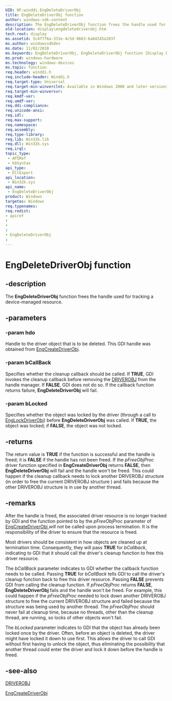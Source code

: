 ```yaml
---
UID: NF:winddi.EngDeleteDriverObj
title: EngDeleteDriverObj function
author: windows-sdk-content
description: The EngDeleteDriverObj function frees the handle used for tracking a device-managed resource.
old-location: display\engdeletedriverobj.htm
tech.root: display
ms.assetid: 5c4f7f6a-331e-4c5d-9663-6a84245a203f
ms.author: windowssdkdev
ms.date: 11/02/2018
ms.keywords: EngDeleteDriverObj, EngDeleteDriverObj function [Display Devices], display.engdeletedriverobj, gdifncs_6aada185-b1c4-4b55-9bc0-cc89d0bc67d4.xml, winddi/EngDeleteDriverObj
ms.prod: windows-hardware
ms.technology: windows-devices
ms.topic: function
req.header: winddi.h
req.include-header: Winddi.h
req.target-type: Universal
req.target-min-winverclnt: Available in Windows 2000 and later versions of the Windows operating systems.
req.target-min-winversvr: 
req.kmdf-ver: 
req.umdf-ver: 
req.ddi-compliance: 
req.unicode-ansi: 
req.idl: 
req.max-support: 
req.namespace: 
req.assembly: 
req.type-library: 
req.lib: Win32k.lib
req.dll: Win32k.sys
req.irql: 
topic_type:
 - APIRef
 - kbSyntax
api_type:
 - DllExport
api_location:
 - Win32k.sys
api_name:
 - EngDeleteDriverObj
product: Windows
targetos: Windows
req.typenames: 
req.redist: 
- apiref
: 
- 
: 
- EngDeleteDriverObj
: 
---
```


# EngDeleteDriverObj function


## -description


The <b>EngDeleteDriverObj</b> function frees the handle used for tracking a device-managed resource.


## -parameters




### -param hdo

Handle to the driver object that is to be deleted. This GDI handle was obtained from <a href="https://msdn.microsoft.com/2912a456-e5d7-4ae4-b8b0-d16c9e8eadf2">EngCreateDriverObj</a>.


### -param bCallBack

Specifies whether the cleanup callback should be called. If <b>TRUE</b>, GDI invokes the cleanup callback before removing the <a href="https://msdn.microsoft.com/313ee1bf-ee0c-4283-b5e1-5bbabb944a4a">DRIVEROBJ</a> from the handle manager. If <b>FALSE</b>, GDI does not do so. If the callback function returns failure, <b>EngDeleteDriverObj</b> will fail.


### -param bLocked

Specifies whether the object was locked by the driver (through a call to <a href="https://msdn.microsoft.com/9ed3142d-2b20-4453-9057-80e6f8f92ff2">EngLockDriverObj</a>) before <b>EngDeleteDriverObj</b> was called. If <b>TRUE</b>, the object was locked; if <b>FALSE</b>, the object was not locked.


## -returns



The return value is <b>TRUE</b> if the function is successful and the handle is freed; it is <b>FALSE</b> if the handle has not been freed. If the <i>pFreeObjProc</i> driver function specified in <b>EngCreateDriverObj</b> returns <b>FALSE</b>, then <b>EngDeleteDriverObj</b> will fail and the handle won't be freed. This could happen if the cleanup callback needs to lock another DRIVEROBJ structure (in order to free the current DRIVEROBJ structure ) and fails because the other DRIVEROBJ structure is in use by another thread.




## -remarks



After the handle is freed, the associated driver resource is no longer tracked by GDI and the function pointed to by the <i>pFreeObjProc</i> parameter of <a href="https://msdn.microsoft.com/2912a456-e5d7-4ae4-b8b0-d16c9e8eadf2">EngCreateDriverObj </a><i>will not</i> be called upon process termination. It is the responsibility of the driver to ensure that the resource is freed.

Most drivers should be consistent in how objects are cleaned up at termination time. Consequently, they will pass <b>TRUE</b> for <i>bCallback</i>, indicating to GDI that it should call the driver's cleanup function to free this driver resource.

The <i>bCallBack</i> parameter indicates to GDI whether the callback function needs to be called. Passing <b>TRUE</b> for <i>bCallBack</i> tells GDI to call the driver's cleanup function back to free this driver resource. Passing <b>FALSE</b> prevents GDI from calling the cleanup function. If <i>pFreeObjProc</i> returns <b>FALSE</b>, <b>EngDeleteDriverObj</b> fails and the handle won't be freed. For example, this could happen if the <i>pFreeObjProc</i> needed to lock down another DRIVEROBJ structure to free the current DRIVEROBJ structure and failed because the structure was being used by another thread. The <i>pFreeObjProc</i> should never fail at cleanup time, because no threads, other than the cleanup thread, are running, so locks of other objects won't fail.

The <i>bLocked</i> parameter indicates to GDI that the object has already been locked once by the driver. Often, before an object is deleted, the driver might have locked it down to use first. This allows the driver to call GDI without first having to unlock the object, thus eliminating the possibility that another thread could enter the driver and lock it down before the handle is freed.




## -see-also




<a href="https://msdn.microsoft.com/313ee1bf-ee0c-4283-b5e1-5bbabb944a4a">DRIVEROBJ</a>



<a href="https://msdn.microsoft.com/2912a456-e5d7-4ae4-b8b0-d16c9e8eadf2">EngCreateDriverObj</a>
 

 

